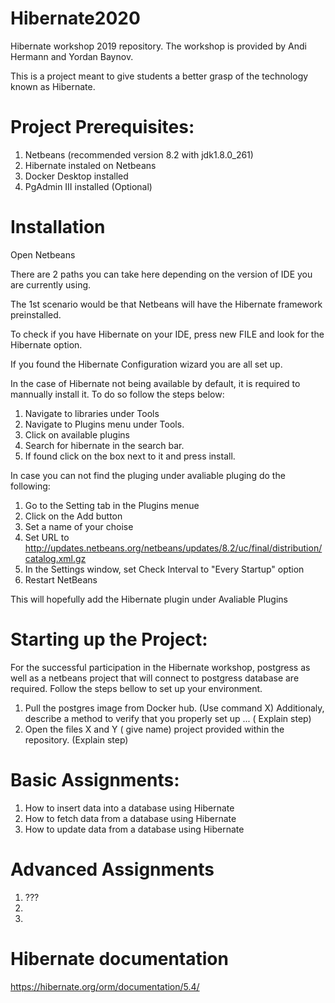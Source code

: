 # Hibernate2020

Hibernate workshop 2019 repository. The workshop is provided by Andi Hermann and Yordan Baynov.

This is a project meant to give students a better grasp of the technology known as Hibernate. 

# Project Prerequisites:
1. Netbeans (recommended version 8.2 with jdk1.8.0_261)
3. Hibernate instaled on Netbeans 
4. Docker Desktop installed  
5. PgAdmin III installed (Optional) 

# Installation
Open Netbeans

There are 2 paths you can take here depending on the version of IDE you are currently using.

The 1st scenario would be that Netbeans will have the Hibernate framework preinstalled.

To check if you have Hibernate on your IDE, press new FILE and look for the Hibernate option.

If you found the Hibernate Configuration wizard you are all set up.

In the case of Hibernate not being available by default, it is required to mannually install it.
To do so follow the steps below:

1. Navigate to libraries under Tools 
2. Navigate to Plugins menu under Tools.
3. Click on available plugins
4. Search for hibernate in the search bar. 
5. If found click on the box next to it and press install.

In case you can not find the pluging under avaliable pluging do the following:

1. Go to the Setting tab in the Plugins menue
2. Click on the Add button
3. Set a name of your choise 
4. Set URL to http://updates.netbeans.org/netbeans/updates/8.2/uc/final/distribution/catalog.xml.gz
5. In the Settings window, set Check Interval to "Every Startup" option
6. Restart NetBeans

This will hopefully add the Hibernate plugin under Avaliable Plugins


# Starting up the Project:
For the successful participation in the Hibernate workshop, postgress as well as a netbeans project that will connect to postgress database are required.
Follow the steps bellow to set up your environment.

1. Pull the postgres image from Docker hub. (Use command X) Additionaly, describe a method to verify that you properly set up ... ( Explain step)
2. Open the files X and Y ( give name)  project provided within the repository. (Explain step)

# Basic Assignments:
1. How to insert data into a database using Hibernate
2. How to fetch data from a database using Hibernate
3. How to update data from a database using Hibernate

# Advanced Assignments
1. ???
2.
3.

# Hibernate documentation
https://hibernate.org/orm/documentation/5.4/
